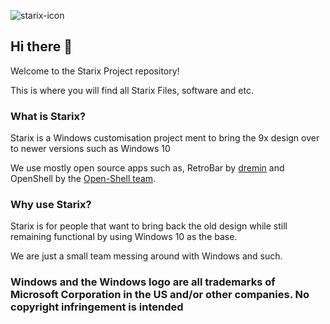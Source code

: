 ![starix-icon](https://github.com/strxproject/.github/assets/135556230/c8491a3e-878d-4d97-970f-85d348fb8507)
## Hi there 👋
Welcome to the Starix Project repository!

This is where you will find all Starix Files, software and etc.
### What is Starix?
Starix is a Windows customisation project ment to bring the 9x design over to newer versions such as Windows 10

We use mostly open source apps such as, RetroBar by [dremin](https://github.com/dremin) and OpenShell by the [Open-Shell team](https://github.com/Open-Shell).
### Why use Starix?
Starix is for people that want to bring back the old design while still remaining functional by using Windows 10 as the base.

We are just a small team messing around with Windows and such.

### **Windows and the Windows logo are all trademarks of Microsoft Corporation in the US and/or other companies. No copyright infringement is intended**
